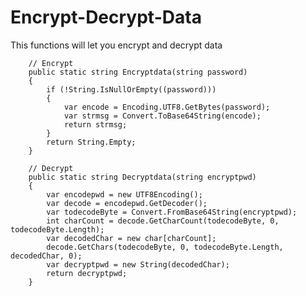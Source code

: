# Encrypt-Decrypt-Data
This functions will let you encrypt and decrypt data 

        // Encrypt
        public static string Encryptdata(string password)
        {
            if (!String.IsNullOrEmpty((password)))
            {
                var encode = Encoding.UTF8.GetBytes(password);
                var strmsg = Convert.ToBase64String(encode);
                return strmsg;
            }
            return String.Empty;
        }

        // Decrypt
        public static string Decryptdata(string encryptpwd)
        {
            var encodepwd = new UTF8Encoding();
            var decode = encodepwd.GetDecoder();
            var todecodeByte = Convert.FromBase64String(encryptpwd);
            int charCount = decode.GetCharCount(todecodeByte, 0, todecodeByte.Length);
            var decodedChar = new char[charCount];
            decode.GetChars(todecodeByte, 0, todecodeByte.Length, decodedChar, 0);
            var decryptpwd = new String(decodedChar);
            return decryptpwd;
        }
